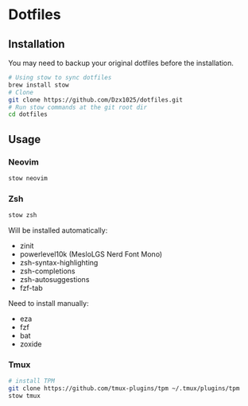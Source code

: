 # Dotfiles

## Installation

You may need to backup your original dotfiles before the installation.

```bash
# Using stow to sync dotfiles
brew install stow
# Clone
git clone https://github.com/Dzx1025/dotfiles.git
# Run stow commands at the git root dir
cd dotfiles
```

## Usage

### Neovim

```bash
stow neovim
```

### Zsh

```bash
stow zsh
```

Will be installed automatically:

- zinit
- powerlevel10k (MesloLGS Nerd Font Mono)
- zsh-syntax-highlighting
- zsh-completions
- zsh-autosuggestions
- fzf-tab

Need to install manually:

- eza
- fzf
- bat
- zoxide

### Tmux

```bash
# install TPM
git clone https://github.com/tmux-plugins/tpm ~/.tmux/plugins/tpm
stow tmux
```
